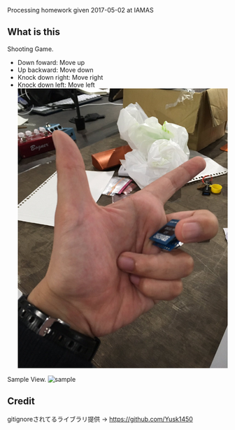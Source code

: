 Processing homework given 2017-05-02 at IAMAS  

## What is this  
Shooting Game.

- Down foward: Move up
- Up backward: Move down
- Knock down right: Move right
- Knock down left: Move left
![hand](res/hand.jpg)

Sample View.
![sample](res/shooter.gif)

## Credit  
gitignoreされてるライブラリ提供 -> https://github.com/Yusk1450
